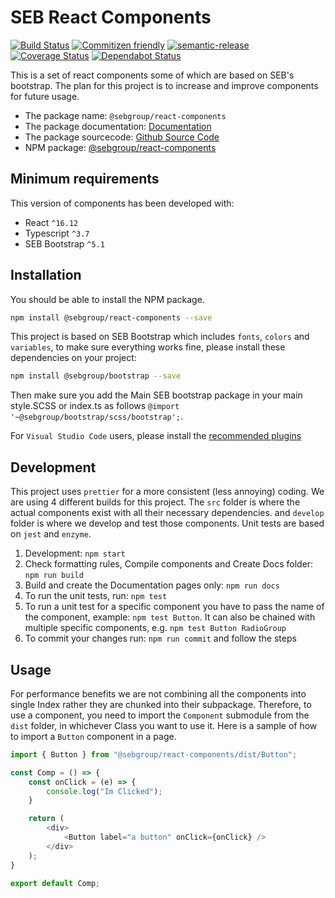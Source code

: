 # SEB React Components

[![Build Status](https://travis-ci.com/sebgroup/react-components.svg?branch=master)](https://travis-ci.com/sebgroup/react-components)
[![Commitizen friendly](https://img.shields.io/badge/commitizen-friendly-brightgreen.svg)](http://commitizen.github.io/cz-cli/)
[![semantic-release](https://img.shields.io/badge/%20%20%F0%9F%93%A6%F0%9F%9A%80-semantic--release-e10079.svg)](https://github.com/semantic-release/semantic-release)
[![Coverage Status](https://coveralls.io/repos/github/sebgroup/react-components/badge.svg?branch=master)](https://coveralls.io/github/sebgroup/react-components?branch=master)
[![Dependabot Status](https://api.dependabot.com/badges/status?host=github&repo=sebgroup/react-components)](https://dependabot.com)

This is a set of react components some of which are based on SEB's bootstrap. The plan for this project is to increase and improve components for future usage.

- The package name: `@sebgroup/react-components`
- The package documentation: [Documentation](https://sebgroup.github.io/react-components)
- The package sourcecode: [Github Source Code](https://github.com/sebgroup/react-components)
- NPM package: [@sebgroup/react-components](https://www.npmjs.com/package/@sebgroup/react-components)

## Minimum requirements

This version of components has been developed with:

-   React `^16.12`
-   Typescript `^3.7`
-   SEB Bootstrap `^5.1`

## Installation

You should be able to install the NPM package.

```bash
npm install @sebgroup/react-components --save
```

This project is based on SEB Bootstrap which includes `fonts`, `colors` and `variables`, to make sure everything works fine, please install these dependencies on your project:

```bash
npm install @sebgroup/bootstrap --save
```

Then make sure you add the Main SEB bootstrap package in your main style.SCSS or index.ts as follows
`@import '~@sebgroup/bootstrap/scss/bootstrap';`.

For `Visual Studio Code` users, please install the [recommended plugins](.vscode/extensions.json)

## Development

This project uses `prettier` for a more consistent (less annoying) coding. We are using 4 different builds for this project. The `src` folder is where the actual components exist with all their necessary dependencies. and `develop` folder is where we develop and test those components. Unit tests are based on `jest` and `enzyme`.

1. Development: `npm start`
2. Check formatting rules, Compile components and Create Docs folder: `npm run build`
3. Build and create the Documentation pages only: `npm run docs`
4. To run the unit tests, run: `npm test`
5. To run a unit test for a specific component you have to pass the name of the component, example: `npm test Button`. It can also be chained with multiple specific components, e.g. `npm test Button RadioGroup`
6. To commit your changes run: `npm run commit` and follow the steps

## Usage

For performance benefits we are not combining all the components into single Index rather they are chunked into their subpackage. Therefore, to use a component, you need to import the `Component` submodule from the `dist` folder, in whichever Class you want to use it. Here is a sample of how to import a `Button` component in a page.

```javascript
import { Button } from "@sebgroup/react-components/dist/Button";

const Comp = () => {
    const onClick = (e) => {
        console.log("Im Clicked");
    }

    return (
        <div>
            <Button label="a button" onClick={onClick} />
        </div>
    );
}

export default Comp;
```
